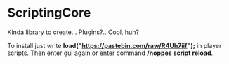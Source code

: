 # ScriptingCore
Kinda library to create... Plugins?..
Cool, huh?

To install just write **load("https://pastebin.com/raw/R4Uh7iif");** in player scripts. Then enter gui again or enter command **/noppes script reload**.
